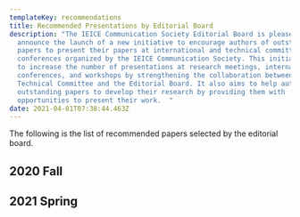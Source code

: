 ```yaml
---
templateKey: recommendations
title: Recommended Presentations by Editorial Board
description: "The IEICE Communication Society Editorial Board is pleased to
  announce the launch of a new initiative to encourage authors of outstanding
  papers to present their papers at international and technical committee
  conferences organized by the IEICE Communication Society. This initiative aims
  to increase the number of presentations at research meetings, international
  conferences, and workshops by strengthening the collaboration between the
  Technical Committee and the Editorial Board. It also aims to help authors of
  outstanding papers to develop their research by providing them with
  opportunities to present their work.  "
date: 2021-04-01T07:38:44.463Z
---
```

The following is the list of recommended papers selected by the editorial board.

## 2020 Fall

## 2021 Spring